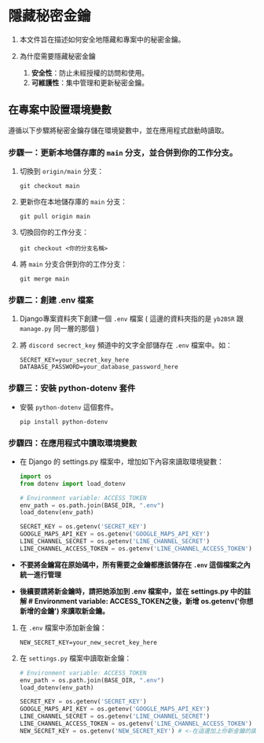 # 隱藏秘密金鑰

1. 本文件旨在描述如何安全地隱藏和專案中的秘密金鑰。

2. 為什麼需要隱藏秘密金鑰
    1. **安全性**：防止未經授權的訪問和使用。
    2. **可維護性**：集中管理和更新秘密金鑰。

## 在專案中設置環境變數

遵循以下步驟將秘密金鑰存儲在環境變數中，並在應用程式啟動時讀取。

### 步驟一：更新本地儲存庫的 `main` 分支，並合併到你的工作分支。
1. 切換到 `origin/main` 分支：

    ```terminal
    git checkout main
    ```
2. 更新你在本地儲存庫的 `main` 分支：

    ```terminal
    git pull origin main
    ```
3. 切換回你的工作分支：

    ```terminal
    git checkout <你的分支名稱>
    ```
4. 將 `main` 分支合併到你的工作分支：

    ```terminal
    git merge main
    ```
### 步驟二：創建 .env 檔案
1. Django專案資料夾下創建一個 `.env` 檔案 ( 這邊的資料夾指的是 `yb2BSR` 跟 `manage.py` 同一層的那個 )
2. 將 `discord secrect_key` 頻道中的文字全部儲存在 `.env` 檔案中。如：
    
    ```.env
    SECRET_KEY=your_secret_key_here
    DATABASE_PASSWORD=your_database_password_here
    ```
### 步驟三：安裝 python-dotenv 套件
- 安裝 `python-dotenv` 這個套件。

    ```terminal
    pip install python-dotenv
    ```
### 步驟四：在應用程式中讀取環境變數
- 在 Django 的 settings.py 檔案中，增加如下內容來讀取環境變數：
    
    ```python
    import os
    from dotenv import load_dotenv

    # Environment variable: ACCESS_TOKEN
    env_path = os.path.join(BASE_DIR, ".env")
    load_dotenv(env_path)

    SECRET_KEY = os.getenv('SECRET_KEY')
    GOOGLE_MAPS_API_KEY = os.getenv('GOOGLE_MAPS_API_KEY')
    LINE_CHANNEL_SECRET = os.getenv('LINE_CHANNEL_SECRET')
    LINE_CHANNEL_ACCESS_TOKEN = os.getenv('LINE_CHANNEL_ACCESS_TOKEN')
    ```

- **不要將金鑰寫在原始碼中，所有需要之金鑰都應該儲存在 `.env` 這個檔案之內統一進行管理**
- **後續要請將新金鑰時，請把她添加到 .env 檔案中，並在 settings.py 中的註解 # Environment variable: ACCESS_TOKEN之後，新增 os.getenv('你想新增的金鑰') 來讀取新金鑰。**

1. 在 `.env` 檔案中添加新金鑰：

    ```.env
    NEW_SECRET_KEY=your_new_secret_key_here
    ```
2. 在 `settings.py` 檔案中讀取新金鑰：

    ```python
    # Environment variable: ACCESS_TOKEN
    env_path = os.path.join(BASE_DIR, ".env")
    load_dotenv(env_path)

    SECRET_KEY = os.getenv('SECRET_KEY')
    GOOGLE_MAPS_API_KEY = os.getenv('GOOGLE_MAPS_API_KEY')
    LINE_CHANNEL_SECRET = os.getenv('LINE_CHANNEL_SECRET')
    LINE_CHANNEL_ACCESS_TOKEN = os.getenv('LINE_CHANNEL_ACCESS_TOKEN')
    NEW_SECRET_KEY = os.getenv('NEW_SECRET_KEY') # <-在這邊加上你新金鑰的讀取方式
    ```